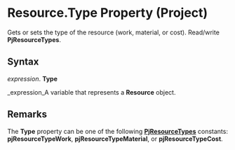 
# Resource.Type Property (Project)

Gets or sets the type of the resource (work, material, or cost). Read/write  **PjResourceTypes**.


## Syntax

 _expression_. **Type**

 _expression_A variable that represents a  **Resource** object.


## Remarks

The  **Type** property can be one of the following **[PjResourceTypes](9e5c4732-e07f-6082-6073-9674862d9676.md)** constants: **pjResourceTypeWork**,  **pjResourceTypeMaterial**, or  **pjResourceTypeCost**.

